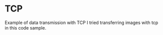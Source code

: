 # TCP
Example of data transmission with TCP
I tried transferring images with tcp in this code sample.
